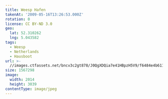 ```yaml
---
title: Weesp Hafen
takenAt: '2009-05-16T13:26:53.000Z'
rotation: 0
license: CC BY-ND 3.0
geo:
  lat: 52.310262
  lng: 5.043582
tags:
  - Weesp
  - Netherlands
  - Hausboot
url: >-
  //images.ctfassets.net/bncv3c2gt878/J0QgXDQia7e41HBpzH5V9/f6484e4b611f75d9e9820b9831f96c87/weesp-hafen_4355851467_o
size: 1567298
image:
  width: 2014
  height: 3039
contentType: image/jpeg
---
```


